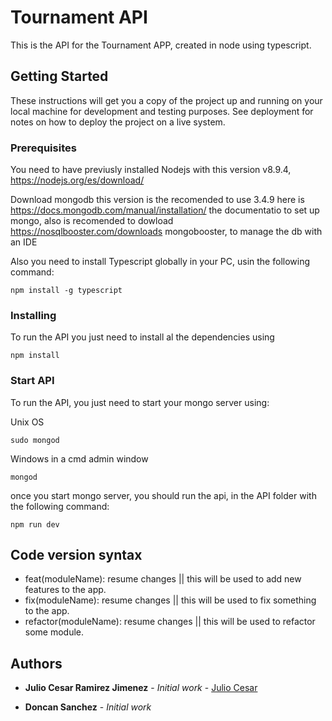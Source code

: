 # Tournament API 

This is the API for the Tournament APP, created in node using typescript. 

## Getting Started

These instructions will get you a copy of the project up and running on your local machine for development and testing purposes. See deployment for notes on how to deploy the project on a live system.

### Prerequisites

You need to have previusly installed Nodejs with this version v8.9.4, https://nodejs.org/es/download/

Download mongodb this version is the recomended to use 3.4.9 here is https://docs.mongodb.com/manual/installation/ the documentatio
to set up mongo, also is recomended to dowload https://nosqlbooster.com/downloads mongobooster, to manage the db with an IDE

Also you need to install Typescript globally in your PC, usin the following command:

```
npm install -g typescript
```


### Installing

To run the API you just need to install al the dependencies using

```
npm install
```

### Start API

To run the API, you just need to start your mongo server using:

Unix OS

```
sudo mongod
```

Windows in a cmd admin window

```
mongod
```
once you start mongo server, you should run the api, in the API folder with the following command:

```
npm run dev
```

## Code version syntax

* feat(moduleName): resume changes || this will be used to add new features to the app. 
* fix(moduleName): resume changes  || this will be used to fix something to the app.
* refactor(moduleName): resume changes  || this will be used to refactor some module.

## Authors

* **Julio Cesar Ramirez Jimenez** - *Initial work* - [Julio Cesar](https://github.com/JulioCesarRamirez)

* **Doncan Sanchez** - *Initial work*


